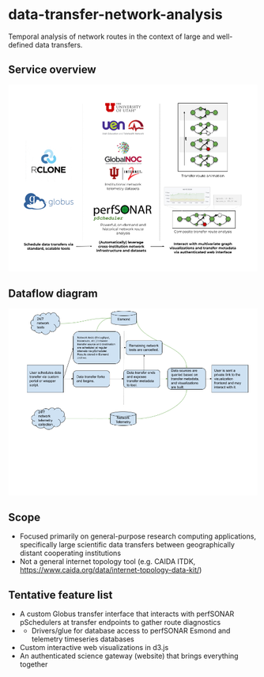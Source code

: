 # data-transfer-network-analysis

Temporal analysis of network routes in the context of large and well-defined data transfers.

## Service overview

![](images/dt-na_architecture.png)

## Dataflow diagram

![](images/dt-na_dataflow.png)

## Scope

* Focused primarily on general-purpose research computing applications, specifically large scientific data transfers between geographically distant cooperating institutions
* Not a general internet topology tool (e.g. CAIDA ITDK, https://www.caida.org/data/internet-topology-data-kit/)

## Tentative feature list

* A custom Globus transfer interface that interacts with perfSONAR pSchedulers at transfer endpoints to gather route diagnostics
* * Drivers/glue for database access to perfSONAR Esmond and telemetry timeseries databases
* Custom interactive web visualizations in d3.js
* An authenticated science gateway (website) that brings everything together